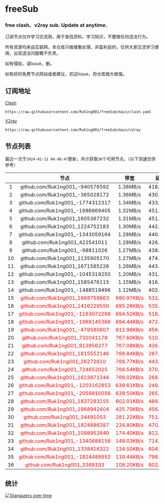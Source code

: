 # freeSub
### free clash、v2ray sub. Update at anytime.

订阅节点仅作学习交流用，用于查找资料，学习知识，不要做任何违法行为。

所有资源均来自互联网，本仓库只做搜集处理，非盈利目的，仅供大家交流学习使用，出现违法问题概不负责。

如有侵权，请Issue，删。

如有好的免费节点网站或者建议，欢迎Issue，将仓库做大做强。

## 订阅地址
[Clash](https://raw.githubusercontent.com/Ruk1ng001/freeSub/main/clash.yaml)
```
https://raw.githubusercontent.com/Ruk1ng001/freeSub/main/clash.yaml
```
[V2ray](https://raw.githubusercontent.com/Ruk1ng001/freeSub/main/v2ray)
```
https://raw.githubusercontent.com/Ruk1ng001/freeSub/main/v2ray
```

## 节点列表

最近一次于`2024-01-11 04:40:47`更新，共计获取`36`个可用节点。（以下测速仅供参考）

|  | 节点 | 带宽 | 延迟 |
|:-:|:--:|:--:|:--:|
 | 1 | github.com/Ruk1ng001_-940576592 | 1.38MB/s | 418.00ms |
 | 2 | github.com/Ruk1ng001_-365028172 | 1.36MB/s | 430.00ms |
 | 3 | github.com/Ruk1ng001_-1774312317 | 1.34MB/s | 433.00ms |
 | 4 | github.com/Ruk1ng001_-1986669405 | 1.32MB/s | 451.00ms |
 | 5 | github.com/Ruk1ng001_1605367232 | 1.31MB/s | 451.00ms |
 | 6 | github.com/Ruk1ng001_1224752183 | 1.30MB/s | 442.00ms |
 | 7 | github.com/Ruk1ng001_-1343059164 | 1.28MB/s | 440.00ms |
 | 8 | github.com/Ruk1ng001_422541011 | 1.28MB/s | 426.00ms |
 | 9 | github.com/Ruk1ng001_-98811026 | 1.27MB/s | 438.00ms |
 | 10 | github.com/Ruk1ng001_1135905170 | 1.27MB/s | 474.00ms |
 | 11 | github.com/Ruk1ng001_1671565226 | 1.26MB/s | 443.00ms |
 | 12 | github.com/Ruk1ng001_-1045319250 | 1.20MB/s | 431.00ms |
 | 13 | github.com/Ruk1ng001_1585476115 | 1.15MB/s | 416.00ms |
 | 14 | github.com/Ruk1ng001_-1488519496 | 1.12MB/s | 402.00ms |
 | 15 | <font color=red>github.com/Ruk1ng001_1888759863</font> | <font color=red>990.97KB/s</font> | <font color=red>532.00ms</font> |
 | 16 | <font color=red>github.com/Ruk1ng001_1416229550</font> | <font color=red>895.26KB/s</font> | <font color=red>535.00ms</font> |
 | 17 | <font color=red>github.com/Ruk1ng001_-1163072268</font> | <font color=red>894.52KB/s</font> | <font color=red>518.00ms</font> |
 | 18 | <font color=red>github.com/Ruk1ng001_-1969145366</font> | <font color=red>894.44KB/s</font> | <font color=red>472.00ms</font> |
 | 19 | <font color=red>github.com/Ruk1ng001_-479580607</font> | <font color=red>812.96KB/s</font> | <font color=red>456.00ms</font> |
 | 20 | <font color=red>github.com/Ruk1ng001_732041178</font> | <font color=red>767.60KB/s</font> | <font color=red>510.00ms</font> |
 | 21 | <font color=red>github.com/Ruk1ng001_913956277</font> | <font color=red>767.08KB/s</font> | <font color=red>436.00ms</font> |
 | 22 | <font color=red>github.com/Ruk1ng001_1815552146</font> | <font color=red>766.84KB/s</font> | <font color=red>287.00ms</font> |
 | 23 | <font color=red>github.com/Ruk1ng001_26272610</font> | <font color=red>766.77KB/s</font> | <font color=red>443.00ms</font> |
 | 24 | <font color=red>github.com/Ruk1ng001_724652025</font> | <font color=red>766.54KB/s</font> | <font color=red>370.00ms</font> |
 | 25 | <font color=red>github.com/Ruk1ng001_1623871344</font> | <font color=red>766.02KB/s</font> | <font color=red>268.00ms</font> |
 | 26 | <font color=red>github.com/Ruk1ng001_-1203162853</font> | <font color=red>639.61KB/s</font> | <font color=red>249.00ms</font> |
 | 27 | <font color=red>github.com/Ruk1ng001_-2059810056</font> | <font color=red>639.50KB/s</font> | <font color=red>265.00ms</font> |
 | 28 | <font color=red>github.com/Ruk1ng001_1837283155</font> | <font color=red>602.01KB/s</font> | <font color=red>489.00ms</font> |
 | 29 | <font color=red>github.com/Ruk1ng001_1968942404</font> | <font color=red>425.70KB/s</font> | <font color=red>456.00ms</font> |
 | 30 | <font color=red>github.com/Ruk1ng001_34491053</font> | <font color=red>281.22KB/s</font> | <font color=red>751.00ms</font> |
 | 31 | <font color=red>github.com/Ruk1ng001_1824886387</font> | <font color=red>234.80KB/s</font> | <font color=red>470.00ms</font> |
 | 32 | <font color=red>github.com/Ruk1ng001_1098952640</font> | <font color=red>174.40KB/s</font> | <font color=red>812.00ms</font> |
 | 33 | <font color=red>github.com/Ruk1ng001_-1340688156</font> | <font color=red>148.03KB/s</font> | <font color=red>714.00ms</font> |
 | 34 | <font color=red>github.com/Ruk1ng001_1338416322</font> | <font color=red>134.50KB/s</font> | <font color=red>604.00ms</font> |
 | 35 | <font color=red>github.com/Ruk1ng001_-1824488952</font> | <font color=red>110.44KB/s</font> | <font color=red>798.00ms</font> |
 | 36 | <font color=red>github.com/Ruk1ng001_3368103</font> | <font color=red>109.20KB/s</font> | <font color=red>802.00ms</font> |


## 统计

[![Stargazers over time](https://starchart.cc/Ruk1ng001/freeSub.svg)](https://starchart.cc/Ruk1ng001/freeSub)